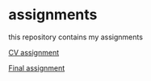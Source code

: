 # assignments
this repository contains my assignments

[CV assignment](https://github.com/jmhvandijk/assignments/blob/master/CV.md)

[Final assignment](http://htmlpreview.github.io/?https://github.com/jmhvandijk/assignments_notebooks/blob/master/Cournot%2Bcompetition%2Bin%2Bpractice.html)
